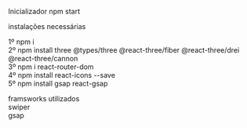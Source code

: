 Inicializador npm start<br/>

instalações necessárias <br/>

1º npm i <br/>
2º npm install three @types/three @react-three/fiber @react-three/drei @react-three/cannon<br/>
3º npm i react-router-dom<br/>
4º npm install react-icons --save<br/>
5º npm install gsap react-gsap<br/>

framsworks utilizados<br/>
swiper<br/>
gsap<br/>
